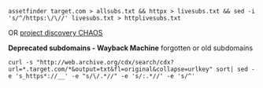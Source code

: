 `assetfinder target.com > allsubs.txt && httpx > livesubs.txt && sed -i 's/^/https:\/\//' livesubs.txt > httplivesubs.txt`

OR
[project discovery CHAOS](https://chaos.projectdiscovery.io/)

**Deprecated subdomains - Wayback Machine**
forgotten or old subdomains

`curl -s "http://web.archive.org/cdx/search/cdx?url=*.target.com/*&output=txt&fl=original&collapse=urlkey" sort| sed -e 's_https*://__' -e "s/\/.*//" -e 's/:.*//' -e 's/^' `

